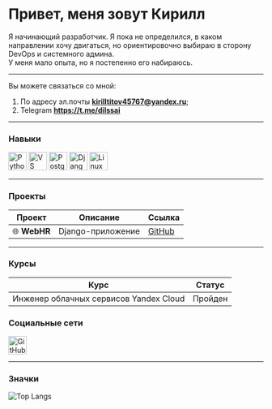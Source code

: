# Привет, меня зовут Кирилл

Я начинающий разработчик. Я пока не определился, в каком направлении хочу двигаться, но ориентировочно выбираю в сторону DevOps и системного админа.  
У меня мало опыта, но я постепенно его набираюсь.  

---

Вы можете связаться со мной: 
1. По адресу эл.почты **kirilltitov45767@yandex.ru**;
2. Telegram **https://t.me/dilssai**

---

### Навыки

<img src="https://raw.githubusercontent.com/danielcranney/readme-generator/main/public/icons/skills/python-colored.svg" width="36" height="36" alt="Python" /> <img src="https://raw.githubusercontent.com/danielcranney/readme-generator/main/public/icons/skills/visualstudiocode.svg" width="36" height="36" alt="VS Code" />
<img src="https://raw.githubusercontent.com/danielcranney/readme-generator/main/public/icons/skills/postgresql-colored.svg" width="36" height="36" alt="PostgreSQL" />
<img src="https://raw.githubusercontent.com/danielcranney/readme-generator/main/public/icons/skills/django-colored-dark.svg" width="36" height="36" alt="Django" />
<img src="https://raw.githubusercontent.com/danielcranney/readme-generator/main/public/icons/skills/linux-colored.svg" width="36" height="36" alt="Linux" />

---

### Проекты 

| Проект       | Описание                        | Ссылка                       |
|--------------|---------------------------------|------------------------------|
| 🌐 **WebHR** | Django-приложение   | [GitHub](https://github.com/Dilsaii/webHR) |

---

### Курсы

| Курс                                       | Статус       |
|--------------------------------------------|--------------|
| Инженер облачных сервисов Yandex Cloud     | Пройден   |

### Социальные сети

[<img src="https://raw.githubusercontent.com/danielcranney/readme-generator/main/public/icons/socials/github-dark.svg" width="36" height="36" alt="GitHub" />](https://github.com/ваш_профиль)

---

### Значки

![Top Langs](https://github-readme-stats.vercel.app/api/top-langs/?username=ваш_профиль&layout=compact)
